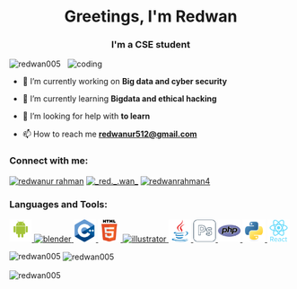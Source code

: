 

<h1 align="center">Greetings, I'm Redwan</h1>
<h3 align="center">I'm a CSE student</h3>

<img align="right" alt="coding" width="400" src="https://64.media.tumblr.com/ccfc277b8368ae0ce4c2d7c33643e50b/3ee46f8d2e88ac6c-eb/s400x600/2f0a7d8f1aa1d80e7d281b48f2c67b11a7de82db.gif">

<p align="left"> <img src="https://komarev.com/ghpvc/?username=redwan005&label=Profile%20views&color=0e75b6&style=flat" alt="redwan005" /> </p>

- 🔭 I’m currently working on **Big data and cyber security**

- 🌱 I’m currently learning **Bigdata and ethical hacking**

- 🤝 I’m looking for help with **to learn**

- 📫 How to reach me **redwanur512@gmail.com**

<h3 align="left">Connect with me:</h3>
<p align="left">
<a href="https://linkedin.com/in/redwanur rahman" target="blank"><img align="center" src="https://raw.githubusercontent.com/rahuldkjain/github-profile-readme-generator/master/src/images/icons/Social/linked-in-alt.svg" alt="redwanur rahman" height="30" width="40" /></a>
<a href="https://instagram.com/_red._.wan_" target="blank"><img align="center" src="https://raw.githubusercontent.com/rahuldkjain/github-profile-readme-generator/master/src/images/icons/Social/instagram.svg" alt="_red._.wan_" height="30" width="40" /></a>
<a href="https://www.behance.net/redwanrahman4" target="blank"><img align="center" src="https://raw.githubusercontent.com/rahuldkjain/github-profile-readme-generator/master/src/images/icons/Social/behance.svg" alt="redwanrahman4" height="30" width="40" /></a>
</p>

<h3 align="left">Languages and Tools:</h3>
<p align="left"> <a href="https://developer.android.com" target="_blank" rel="noreferrer"> <img src="https://raw.githubusercontent.com/devicons/devicon/master/icons/android/android-original-wordmark.svg" alt="android" width="40" height="40"/> </a> <a href="https://www.blender.org/" target="_blank" rel="noreferrer"> <img src="https://download.blender.org/branding/community/blender_community_badge_white.svg" alt="blender" width="40" height="40"/> </a> <a href="https://www.w3schools.com/cpp/" target="_blank" rel="noreferrer"> <img src="https://raw.githubusercontent.com/devicons/devicon/master/icons/cplusplus/cplusplus-original.svg" alt="cplusplus" width="40" height="40"/> </a> <a href="https://www.w3.org/html/" target="_blank" rel="noreferrer"> <img src="https://raw.githubusercontent.com/devicons/devicon/master/icons/html5/html5-original-wordmark.svg" alt="html5" width="40" height="40"/> </a> <a href="https://www.adobe.com/in/products/illustrator.html" target="_blank" rel="noreferrer"> <img src="https://www.vectorlogo.zone/logos/adobe_illustrator/adobe_illustrator-icon.svg" alt="illustrator" width="40" height="40"/> </a> <a href="https://www.java.com" target="_blank" rel="noreferrer"> <img src="https://raw.githubusercontent.com/devicons/devicon/master/icons/java/java-original.svg" alt="java" width="40" height="40"/> </a> <a href="https://www.photoshop.com/en" target="_blank" rel="noreferrer"> <img src="https://raw.githubusercontent.com/devicons/devicon/master/icons/photoshop/photoshop-line.svg" alt="photoshop" width="40" height="40"/> </a> <a href="https://www.php.net" target="_blank" rel="noreferrer"> <img src="https://raw.githubusercontent.com/devicons/devicon/master/icons/php/php-original.svg" alt="php" width="40" height="40"/> </a> <a href="https://www.python.org" target="_blank" rel="noreferrer"> <img src="https://raw.githubusercontent.com/devicons/devicon/master/icons/python/python-original.svg" alt="python" width="40" height="40"/> </a> <a href="https://reactjs.org/" target="_blank" rel="noreferrer"> <img src="https://raw.githubusercontent.com/devicons/devicon/master/icons/react/react-original-wordmark.svg" alt="react" width="40" height="40"/> </a> </p>

<p><img align="left" src="https://github-readme-stats.vercel.app/api/top-langs?username=redwan005&show_icons=true&locale=en&layout=compact" alt="redwan005" /></p>

<p>&nbsp;<img align="center" src="https://github-readme-stats.vercel.app/api?username=redwan005&show_icons=true&locale=en" alt="redwan005" /></p>

<p><img align="center" src="https://github-readme-streak-stats.herokuapp.com/?user=redwan005&" alt="redwan005" /></p>
